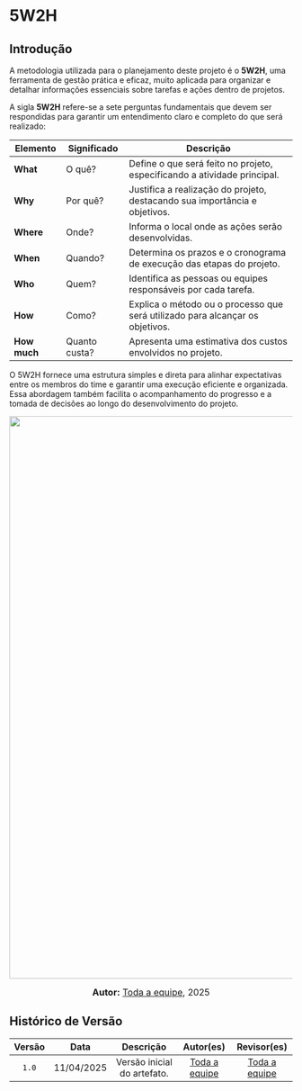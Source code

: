 # 5W2H

## Introdução

A metodologia utilizada para o planejamento deste projeto é o **5W2H**, uma ferramenta de gestão prática e eficaz, muito aplicada para organizar e detalhar informações essenciais sobre tarefas e ações dentro de projetos.

A sigla **5W2H** refere-se a sete perguntas fundamentais que devem ser respondidas para garantir um entendimento claro e completo do que será realizado:

| **Elemento**   | **Significado**         | **Descrição**                                                                 |
|----------------|--------------------------|-------------------------------------------------------------------------------|
| **What**       | O quê?                   | Define o que será feito no projeto, especificando a atividade principal.     |
| **Why**        | Por quê?                 | Justifica a realização do projeto, destacando sua importância e objetivos.   |
| **Where**      | Onde?                    | Informa o local onde as ações serão desenvolvidas.                           |
| **When**       | Quando?                  | Determina os prazos e o cronograma de execução das etapas do projeto.        |
| **Who**        | Quem?                    | Identifica as pessoas ou equipes responsáveis por cada tarefa.               |
| **How**        | Como?                    | Explica o método ou o processo que será utilizado para alcançar os objetivos.|
| **How much**   | Quanto custa?            | Apresenta uma estimativa dos custos envolvidos no projeto.                   |


O 5W2H fornece uma estrutura simples e direta para alinhar expectativas entre os membros do time e garantir uma execução eficiente e organizada. Essa abordagem também facilita o acompanhamento do progresso e a tomada de decisões ao longo do desenvolvimento do projeto.


<div style=" margin-top: 40px text-align: center;">
    <img src="./Base/Assets/design_sprint/unpack/5W2H-Inicial.jpg"  width="1000px">
</div>


<font size="3"><p style="text-align: center"><b>Autor:</b>  [Toda a equipe](), 2025</p></font>


## Histórico de Versão

  | Versão | Data | Descrição | Autor(es) | Revisor(es) |
| :-: | :-: | :-: | :-: | :-: |
| `1.0` | 11/04/2025  | Versão inicial do artefato. | [Toda a equipe]()| [Toda a equipe]() |